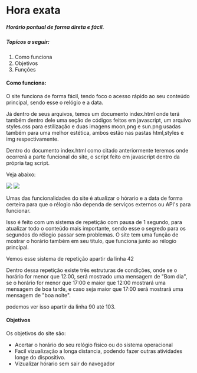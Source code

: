 # Hora exata
##### Horário pontual de forma direta e fácil.


##### Topícos a seguir:

1. Como funciona
2. Objetivos 
3. Funções

#### Como funciona:

O site funciona de forma fácil, tendo foco o acesso rápido ao seu conteúdo principal, sendo esse o relógio e a data.

Já dentro de seus arquivos, temos um documento index.html onde terá também dentro dele uma seção de códigos feitos em javascript, um arquivo styles.css para estilização e duas imagens moon,png e sun.png usadas também para uma melhor estética, ambos estão nas pastas html,styles e img respectivamente.

Dentro do documento index.html como citado anteriormente teremos onde ocorrerá a parte funcional do site, o script feito em javascript dentro da própria tag script.

Veja abaixo:

<img src="C:\Users\PC\Documents\repositórios\hora-exata\ignore\print-1.png">

<img src="C:\Users\PC\Documents\repositórios\hora-exata\ignore\print-2.png">

Umas das funcionalidades do site é atualizar o hórario e a data de forma certeira para que o rélogio não dependa de serviços externos ou API's para funcionar.

Isso é feito com um sistema de repetição com pausa de 1 segundo, para atualizar todo o conteúdo mais importante, sendo esse o segredo para os segundos do rélogio passar sem problemas.
O site tem uma função de mostrar o horário também em seu título, que funciona junto ao rélogio princípal.

Vemos esse sistema de repetição apartir da linha 42

Dentro dessa repetição existe três estruturas de condições, onde se o horário for menor que 12:00, será mostrado uma mensagem de "Bom dia", se o horário for menor que 17:00 e maior que 12:00 mostrará uma mensagem de boa tarde, e caso seja maior que 17:00 será mostrará uma mensagem de "boa noite".

podemos ver isso apartir da linha 90 até 103.

#### Objetivos

Os objetivos do site são:

- Acertar o horário do seu relógio físico ou do sistema operacional
- Facil vizualização a longa distancia, podendo fazer outras atividades longe do dispositivo.
- Vizualizar hórario sem sair do navegador
